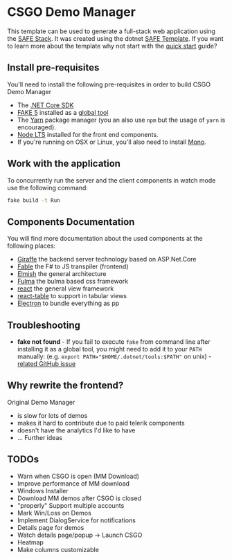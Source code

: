 # CSGO Demo Manager

This template can be used to generate a full-stack web application using the [SAFE Stack](https://safe-stack.github.io/). It was created using the dotnet [SAFE Template](https://safe-stack.github.io/docs/template-overview/). If you want to learn more about the template why not start with the [quick start](https://safe-stack.github.io/docs/quickstart/) guide?

## Install pre-requisites

You'll need to install the following pre-requisites in order to build CSGO Demo Manager

* The [.NET Core SDK](https://www.microsoft.com/net/download)
* [FAKE 5](https://fake.build/) installed as a [global tool](https://fake.build/fake-gettingstarted.html#Install-FAKE)
* The [Yarn](https://yarnpkg.com/lang/en/docs/install/) package manager (you an also use `npm` but the usage of `yarn` is encouraged).
* [Node LTS](https://nodejs.org/en/download/) installed for the front end components.
* If you're running on OSX or Linux, you'll also need to install [Mono](https://www.mono-project.com/docs/getting-started/install/).

## Work with the application

To concurrently run the server and the client components in watch mode use the following command:

```bash
fake build -t Run
```


## Components Documentation

You will find more documentation about the used components at the following places:

* [Giraffe](https://github.com/giraffe-fsharp/Giraffe/blob/master/DOCUMENTATION.md) the backend server technology based on ASP.Net.Core
* [Fable](https://fable.io/docs/) the F# to JS transpiler (frontend)
* [Elmish](https://elmish.github.io/elmish/) the general architecture
* [Fulma](https://fulma.github.io/Fulma/) the bulma based css framework
* [react](https://reactjs.org/) the general view framework
* [react-table](https://www.npmjs.com/package/react-table) to support in tabular views
* [Electron](https://electronjs.org/) to bundle everything as pp

## Troubleshooting

* **fake not found** - If you fail to execute `fake` from command line after installing it as a global tool, you might need to add it to your `PATH` manually: (e.g. `export PATH="$HOME/.dotnet/tools:$PATH"` on unix) - [related GitHub issue](https://github.com/dotnet/cli/issues/9321)

## Why rewrite the frontend?

Original Demo Manager

- is slow for lots of demos
- makes it hard to contribute due to paid telerik components
- doesn't have the analytics I'd like to have
- ... Further ideas

## TODOs

- Warn when CSGO is open (MM Download)
- Improve performance of MM download
- Windows Installer
- Download MM demos after CSGO is closed
- "properly" Support multiple accounts 
- Mark Win/Loss on Demos
- Implement DialogService for notifications
- Details page for demos
- Watch details page/popup -> Launch CSGO
- Heatmap
- Make columns customizable
